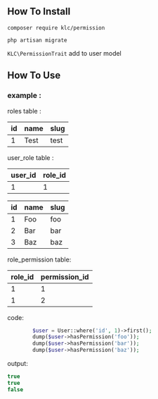 ## How To Install

`composer require klc/permission`

`php artisan migrate`

`KLC\PermissionTrait` add to user model

## How To Use

### example :

roles table :

| id   | name | slug |
| ---- | ---- | ---- |
| 1    | Test | test |

user_role table :

| user_id | role_id |
| ------- | ------- |
| 1       | 1       |

| id   | name | slug |
| ---- | ---- | ---- |
| 1    | Foo  | foo  |
| 2    | Bar  | bar  |
| 3    | Baz  | baz  |

role_permission table:

| role_id | permission_id |
| ------- | ------------- |
| 1       | 1             |
| 1       | 2             |

code:

```php
        $user = User::where('id', 1)->first();
        dump($user->hasPermission('foo'));
        dump($user->hasPermission('bar'));
        dump($user->hasPermission('baz'));
```

output:

```php
true
true
false
```

